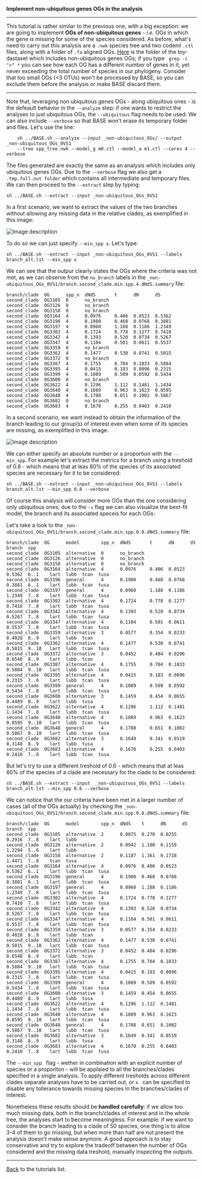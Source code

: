 **Implement non-ubiquitous genes OGs in the analysis**

---

This tutorial is rather similar to the previous one, with a big exception: 
we are going to implement **OGs of non-ubiquitous genes** - _i.e._ OGs in which the  gene is missing for some of the species considered.
As before, what's need to carry out this analysis are a ```.nwk``` species tree and two codeml ```.ctl``` files, along with a folder of ```.fa``` aligned OGs.
[Here](https://github.com/for-giobbe/BASE/tree/master/example/_non-ubiquitous_OGs) is the folder of the toy-dastaset which includes non-ubiquitous genes OGs; if 
you type ``` grep -c ">" *``` you can see how each OG has a different number of genes in it, yet never exceeding the total number of species in our phylogeny.
Consider that too small OGs (<3 OTUs) won't be processed by BASE, so you can exclude them before the analysis or make BASE discard them.

---

Note that, leveraging non ubiquitous genes OGs - along ubiquitous ones - is the defeault behavior in the ```--analyze``` step: if one wants 
to restrict the analyses to just ubiquitous OGs, the ```--ubiquitous``` flag needs to be used: We can also include ```--verbose``` so that BASE
 won't erase its temporary folder and files. Let's use the line:

```
	sh ../BASE.sh --analyze --input _non-ubiquitous_OGs/ --output _non-ubiquitous_OGs_0VS1 
	--tree spp_tree.nwk --model_g m0.ctl --model_a m1.ctl --cores 4 --verbose
```

The files generated are exactly the same as an analysis which includes only ubiquitous genes OGs.
Due to the ```--verbose``` flag we also get a ```.tmp.full.out folder``` which contains all intermediate and temporary files. 
We can then proceed to the ```--extract``` step by typing:

```
sh ../BASE.sh --extract --input _non-ubiquitous_OGs_0VS1
```

In a first scenario, we want to extract the values of the two branches without allowing any missing data in the relative clades,
as exemplified in this image:

![Image description](https://github.com/for-giobbe/BASE/blob/master/figures/BASE_fig.003.jpg)

To do so we can just specify ```--min_spp x```.  Let's type:

```
sh ../BASE.sh --extract --input _non-ubiquitous_OGs_0VS1 --labels branch_alt.lst --min_spp x
```

We can see that the outpur clearly states the OGs where the criteria was not met, as we can observe from the ```no_branch``` labels
in the ```_non-ubiquitous_OGs_0VS1/branch.second_clade.min.spp.4.dNdS.summary``` file:

```
branch/clade  OG      spp_n  dNdS       t      dN      dS
second_clade  OG3105  0      no_branch
second_clade  OG3126  0      no_branch
second_clade  OG3158  0      no_branch
second_clade  OG3164  4      0.0976     0.406  0.0523  0.5362
second_clade  OG3196  4      0.1980     0.468  0.0768  0.3881
second_clade  OG3197  4      0.0960     1.188  0.1186  1.2349
second_clade  OG3302  4      0.1724     0.778  0.1277  0.7410
second_clade  OG3342  4      0.1393     0.520  0.0734  0.5267
second_clade  OG3347  4      0.1104     0.501  0.0611  0.5537
second_clade  OG3359  0      no_branch
second_clade  OG3362  4      0.1477     0.530  0.0741  0.5015
second_clade  OG3372  0      no_branch
second_clade  OG3387  4      0.1755     0.704  0.1033  0.5884
second_clade  OG3395  4      0.0415     0.183  0.0096  0.2315
second_clade  OG3399  4      0.1089     0.509  0.0592  0.5434
second_clade  OG3600  0      no_branch
second_clade  OG3622  4      0.1296     1.112  0.1481  1.1434
second_clade  OG3640  4      0.1889     0.963  0.1623  0.8595
second_clade  OG3648  4      0.1708     0.651  0.1002  0.5867
second_clade  OG3682  0      no_branch
second_clade  OG3683  4      0.1670     0.255  0.0403  0.2410
```

In a second scenario, we want instead to obtain the information of the branch leading to our group(s) of interest even when some of its species are missing,
as exemplified in this image:

![Image description](https://github.com/for-giobbe/BASE/blob/master/figures/BASE_fig.004.jpg)

We can either specify an absolute number or a proportion with the ```--min_spp```. For example let's extract the metrics
for a branch using a treshold of 0.8 - which means that at leas 80% of the species of its associated species are necessary for it to be considered:

```
sh ../BASE.sh --extract --input _non-ubiquitous_OGs_0VS1 --labels branch_alt.lst --min_spp 0.8 --verbose
```

Of course this analysis will consider more OGs than the one considering only ubiquitous ones; due to the ```-v``` flag we can also visualize the best-fit model, the branch and its associated speceis for each OGs:

Let's take a look to the ```_non-ubiquitous_OGs_0VS1/branch.second_clade.min.spp.0.8.dNdS.summary``` file: 

```
branch/clade  OG      model        spp_n  dNdS       t      dN      dS      branch  spp
second_clade  OG3105  alternative  0      no_branch
second_clade  OG3126  alternative  0      no_branch
second_clade  OG3158  alternative  0      no_branch
second_clade  OG3164  alternative  4      0.0976     0.406  0.0523  0.5362  6..1    lart  lubb  tcan  tusa
second_clade  OG3196  general      4      0.1980     0.468  0.0768  0.3881  6..1    lart  lubb  tcan  tusa
second_clade  OG3197  general      4      0.0960     1.188  0.1186  1.2349  7..8    lart  lubb  tcan  tusa
second_clade  OG3302  alternative  4      0.1724     0.778  0.1277  0.7410  7..8    lart  lubb  tcan  tusa
second_clade  OG3342  alternative  4      0.1393     0.520  0.0734  0.5267  7..8    lart  lubb  tcan  tusa
second_clade  OG3347  alternative  4      0.1104     0.501  0.0611  0.5537  7..8    lart  lubb  tcan  tusa
second_clade  OG3359  alternative  3      0.0577     0.354  0.0233  0.4028  8..9    lart  lubb  tcan
second_clade  OG3362  alternative  4      0.1477     0.530  0.0741  0.5015  9..10   lart  lubb  tcan  tusa
second_clade  OG3372  alternative  3      0.0452     0.484  0.0296  0.6540  8..9    lart  lubb  tcan
second_clade  OG3387  alternative  4      0.1755     0.704  0.1033  0.5884  9..10   lart  lubb  tcan  tusa
second_clade  OG3395  alternative  4      0.0415     0.183  0.0096  0.2315  7..8    lart  lubb  tcan  tusa
second_clade  OG3399  general      4      0.1089     0.509  0.0592  0.5434  7..8    lart  lubb  tcan  tusa
second_clade  OG3600  alternative  3      0.1459     0.454  0.0655  0.4489  8..9    lart  lubb  tusa
second_clade  OG3622  alternative  4      0.1296     1.112  0.1481  1.1434  7..8    lart  lubb  tcan  tusa
second_clade  OG3640  alternative  4      0.1889     0.963  0.1623  0.8595  9..10   lart  lubb  tcan  tusa
second_clade  OG3648  general      4      0.1708     0.651  0.1002  0.5867  9..10   lart  lubb  tcan  tusa
second_clade  OG3682  alternative  3      0.1649     0.341  0.0519  0.3148  8..9    lart  lubb  tusa
second_clade  OG3683  alternative  4      0.1670     0.255  0.0403  0.2410  7..8    lart  lubb  tcan  tusa
```

But let's try to use a different treshold of 0.6 - which means that at leas 60% of the species of a clade are necessary for the clade to be considered:

```
sh ../BASE.sh --extract --input  _non-ubiquitous_OGs_0VS1 --labels branch_alt.lst --min_spp 0.6 --verbose
```

We can notice that the our criteria have been met in a larger number of cases (all of the OGs actually)
by checking the ```_non-ubiquitous_OGs_0VS1/branch.second_clade.min.spp.0.8.dNdS.summary``` file:

```
branch/clade  OG      model        spp_n  dNdS    t      dN      dS      branch  spp
second_clade  OG3105  alternative  2      0.0875  0.270  0.0255  0.2916  7..8    lart  lubb
second_clade  OG3126  alternative  2      0.0942  1.100  0.1159  1.2294  5..6    lart  lubb
second_clade  OG3158  alternative  2      0.1187  1.361  0.1718  1.4471  7..8    tcan  tusa
second_clade  OG3164  alternative  4      0.0976  0.406  0.0523  0.5362  6..1    lart  lubb  tcan  tusa
second_clade  OG3196  general      4      0.1980  0.468  0.0768  0.3881  6..1    lart  lubb  tcan  tusa
second_clade  OG3197  general      4      0.0960  1.188  0.1186  1.2349  7..8    lart  lubb  tcan  tusa
second_clade  OG3302  alternative  4      0.1724  0.778  0.1277  0.7410  7..8    lart  lubb  tcan  tusa
second_clade  OG3342  alternative  4      0.1393  0.520  0.0734  0.5267  7..8    lart  lubb  tcan  tusa
second_clade  OG3347  alternative  4      0.1104  0.501  0.0611  0.5537  7..8    lart  lubb  tcan  tusa
second_clade  OG3359  alternative  3      0.0577  0.354  0.0233  0.4028  8..9    lart  lubb  tcan
second_clade  OG3362  alternative  4      0.1477  0.530  0.0741  0.5015  9..10   lart  lubb  tcan  tusa
second_clade  OG3372  alternative  3      0.0452  0.484  0.0296  0.6540  8..9    lart  lubb  tcan
second_clade  OG3387  alternative  4      0.1755  0.704  0.1033  0.5884  9..10   lart  lubb  tcan  tusa
second_clade  OG3395  alternative  4      0.0415  0.183  0.0096  0.2315  7..8    lart  lubb  tcan  tusa
second_clade  OG3399  general      4      0.1089  0.509  0.0592  0.5434  7..8    lart  lubb  tcan  tusa
second_clade  OG3600  alternative  3      0.1459  0.454  0.0655  0.4489  8..9    lart  lubb  tusa
second_clade  OG3622  alternative  4      0.1296  1.112  0.1481  1.1434  7..8    lart  lubb  tcan  tusa
second_clade  OG3640  alternative  4      0.1889  0.963  0.1623  0.8595  9..10   lart  lubb  tcan  tusa
second_clade  OG3648  general      4      0.1708  0.651  0.1002  0.5867  9..10   lart  lubb  tcan  tusa
second_clade  OG3682  alternative  3      0.1649  0.341  0.0519  0.3148  8..9    lart  lubb  tusa
second_clade  OG3683  alternative  4      0.1670  0.255  0.0403  0.2410  7..8    lart  lubb  tcan  tusa
```

The ```--min_spp ``` flag - wether in combination with an explicit number of species or a proporiton - will be applaied to all the branches/clades specified
in a single analysis. To apply different tresholds across different clades separate analyses have to be carried out, or  ```x ``` can be specified to disable 
any tollerance towards missing species in the branches/clades of interest.

Nonetheless these results should be **handled carefully**: if we allow too much missing data, both in the branch/clades of interest and in the whole tree,
the analyses start to become meaningless. For example: if we want to consider the branch leading to a clade of 50 species, one thing is to allow 3-4 of them
to go missing, but when more than half are not present the analysis doesn't make sense anymore.
A good approach is to stay conservative and try to explore the tradeoff between the number of OGs considered and the missing data treshold,
manually inspecting the outputs.

---

[Back](https://github.com/for-giobbe/BASE/blob/master/tutorial_0.md) to the tutorials list.
